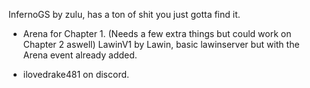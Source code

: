 InfernoGS by zulu, has a ton of shit you just gotta find it.
- Arena for Chapter 1. (Needs a few extra things but could work on Chapter 2 aswell)
LawinV1 by Lawin, basic lawinserver but with the Arena event already added.

- ilovedrake481 on discord.
